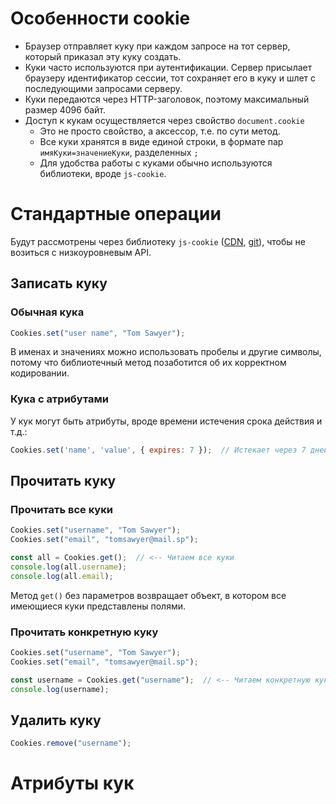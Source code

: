

# Особенности cookie

* Браузер отправляет куку при каждом запросе на тот сервер, который приказал эту куку создать.
* Куки часто используются при аутентификации. Сервер присылает браузеру идентификатор сессии, тот сохраняет его в куку и шлет с последующими запросами серверу.
* Куки передаются через HTTP-заголовок, поэтому максимальный размер 4096 байт.
* Доступ к кукам осуществляется через свойство `document.cookie`
  * Это не просто свойство, а аксессор, т.е. по сути метод.
  * Все куки хранятся в виде единой строки, в формате пар `имяКуки=значениеКуки`, разделенных `;`
  * Для удобства работы с куками обычно используются библиотеки, вроде `js-cookie`.

# Стандартные операции

Будут рассмотрены через библиотеку `js-cookie` ([CDN](https://www.jsdelivr.com/package/npm/js-cookie), [git](https://github.com/js-cookie/js-cookie)), чтобы не возиться с низкоуровневым API.

## Записать куку

### Обычная кука

```javascript
Cookies.set("user name", "Tom Sawyer");
```

В именах и значениях можно использовать пробелы и другие символы, потому что библиотечный метод позаботится об их корректном кодировании.

### Кука с атрибутами

У кук могут быть атрибуты, вроде времени истечения срока действия и т.д.:

```javascript
Cookies.set('name', 'value', { expires: 7 });  // Истекает через 7 дней
```

## Прочитать куку

### Прочитать все куки

```javascript
Cookies.set("username", "Tom Sawyer");
Cookies.set("email", "tomsawyer@mail.sp");

const all = Cookies.get();  // <-- Читаем все куки
console.log(all.username);
console.log(all.email);
```

Метод `get()` без параметров возвращает объект, в котором все имеющиеся куки представлены полями.

### Прочитать конкретную куку

```javascript
Cookies.set("username", "Tom Sawyer");
Cookies.set("email", "tomsawyer@mail.sp");

const username = Cookies.get("username");  // <-- Читаем конкретную куку
console.log(username);
```

## Удалить куку

```javascript
Cookies.remove("username");
```



# Атрибуты кук










